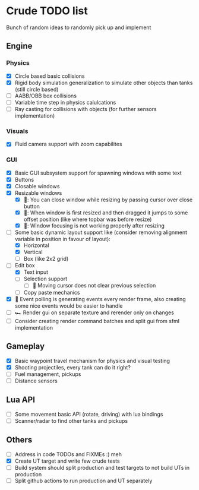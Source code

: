 # Crude TODO list
Bunch of random ideas to randomly pick up and implement

## Engine
### Physics
- [x] Circle based basic collisions
- [x] Rigid body simulation generalization to simulate other objects than tanks (still circle based)
- [ ] AABB/OBB box collisions
- [ ] Variable time step in physics calulcations
- [ ] Ray casting for collisions with objects (for further sensors implementation)

### Visuals
- [x] Fluid camera support with zoom capabilites

### GUI
- [x] Basic GUI subsystem support for spawning windows with some text
- [x] Buttons
- [x] Closable windows
- [x] Resizable windows
    - [x] 🐛: You can close window while resizing by passing cursor over close button
    - [x] 🐛: When window is first resized and then dragged it jumps to some offset position (like where topbar was before resize)
    - [x] 🐛: Window focusing is not working properly after resizing
- [ ] Some basic dynamic layout support like (consider removing alignment variable in position in favour of layout):
  - [x] Horizontal
  - [x] Vertical
  - [ ] Box (like 2x2 grid)
- [ ] Edit box
  - [x] Text input
  - [ ] Selection support
    - [ ] 🐛 Moving cursor does not clear previous selection
  - [ ] Copy paste mechanics
- [x] 🐛 Event polling is generating events every render frame, also creating some nice events would be easier to handle
- [ ] 🏎️ Render gui on separate texture and rerender only on changes
- [ ] Consider creating render command batches and split gui from sfml implementation

## Gameplay
- [x] Basic waypoint travel mechanism for physics and visual testing
- [x] Shooting projectiles, every tank can do it right?
- [ ] Fuel management, pickups
- [ ] Distance sensors

## Lua API
- [ ] Some movement basic API (rotate, driving) with lua bindings
- [ ] Scanner/radar to find other tanks and pickups

## Others
- [ ] Address in code TODOs and FIXMEs :) meh
- [x] Create UT target and write few crude tests
- [ ] Build system should split production and test targets to not build UTs in production
- [ ] Split github actions to run production and UT separately
